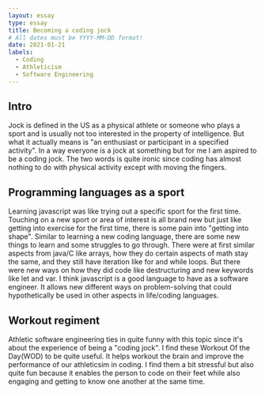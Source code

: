```yaml
---
layout: essay
type: essay
title: Becoming a coding jock
# All dates must be YYYY-MM-DD format!
date: 2021-01-21
labels:
  - Coding
  - Athleticism
  - Software Engineering
---
```


## Intro

Jock is defined in the US as a physical athlete or someone who plays a sport and is usually not too interested in the property of intelligence. But what it actually means is "an enthusiast or participant in a specified activity". In a way everyone is a jock at something but for me I am aspired to be a coding jock. The two words is quite ironic since coding has almost nothing to do with physical activity except with moving the fingers.

## Programming languages as a sport

Learning javascript was like trying out a specific sport for the first time. Touching on a new sport or area of interest is all brand new but just like getting into exercise for the first time, there is some pain into "getting into shape". Similar to learning a new coding language, there are some new things to learn and some struggles to go through. There were at first similar aspects from java/C like arrays, how they do certain aspects of math stay the same, and they still have iteration like for and while loops. But there were new ways on how they did code like destructuring and new keywords like let and var. I think javascript is a good language to have as a software engineer. It allows new different ways on problem-solving that could hypothetically be used in other aspects in life/coding languages.

## Workout regiment

Athletic software engineering ties in quite funny with this topic since it's about the experience of being a "coding jock". I find these Workout Of the Day(WOD) to be quite useful. It helps workout the brain and improve the performance of our athleticsim in coding. I find them a bit stressful but also quite fun because it enables the person to code on their feet while also engaging and getting to know one another at the same time.
